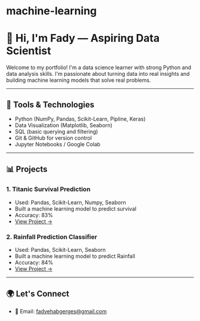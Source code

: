 # machine-learning
# 👋 Hi, I'm Fady — Aspiring Data Scientist

Welcome to my portfolio! I'm a data science learner with strong Python and data analysis skills. I'm passionate about turning data into real insights and building machine learning models that solve real problems.

---

## 🔧 Tools & Technologies

- Python (NumPy, Pandas, Scikit-Learn, Pipline, Keras)
- Data Visualization (Matplotlib, Seaborn)
- SQL (basic querying and filtering)
- Git & GitHub for version control
- Jupyter Notebooks / Google Colab

---

## 📊 Projects

### 1. **Titanic Survival Prediction**
- Used: Pandas, Scikit-Learn, Numpy, Seaborn
- Built a machine learning model to predict survival
- Accuracy: 83%
- [View Project →](https://colab.research.google.com/drive/1sYAAUxQo31lK5g3REsAMWp9nxHhgh9vv#scrollTo=X9E4Z0u2uUJq)

### 2. **Rainfall Prediction Classifier**
- Used:  Pandas, Scikit-Learn, Seaborn
- Built a machine learning model to predict Rainfall
- Accuracy: 84%
- [View Project →](https://colab.research.google.com/drive/1TPED_nBT1yy_U1U0t6SOUWA7WMQXkcda#scrollTo=pOG1Dp3x7TZ5)
---

## 🌍 Let's Connect

- 📧 Email: fadyehabgerges@gmail.com
